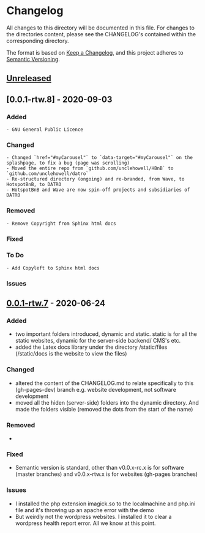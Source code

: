 # Changelog
All changes to this directory will be documented in this file.
For changes to the directories content, please see the CHANGELOG's contained within the corresponding directory. 

The format is based on [Keep a Changelog](https://keepachangelog.com/en/1.0.0/),
and this project adheres to [Semantic Versioning](https://semver.org/spec/v2.0.0.html).

## [Unreleased]

## [0.0.1-rtw.8] - 2020-09-03
### Added
    - GNU General Public Licence

### Changed
    - Changed `href="#myCarousel"` to `data-target="#myCarousel"` on the splashpage, to fix a bug (page was scrolling)
    - Moved the entire repo from `github.com/unclehowell/HBnB` to `github.com/unclehowell/datro`
    - Re-structured directory (ongoing) and re-branded, from Wave, to HotspotBnB, to DATRO
    - HotspotBnB and Wave are now spin-off projects and subsidiaries of DATRO

### Removed
    - Remove Copyright from Sphinx html docs

### Fixed

### To Do

    - Add Copyleft to Sphinx html docs
### Issues

## [0.0.1-rtw.7] - 2020-06-24
### Added
- two important folders introduced, dynamic and static. static is for all the static websites, dynamic for the server-side backend/ CMS's etc. 
- added the Latex docs library under the directory /static/files (/static/docs is the website to view the files)

### Changed
- altered the content of the CHANGELOG.md to relate specifically to this (gh-pages-dev) branch e.g. website development, not software development
- moved all the hiden (server-side) folders into the dynamic directory. And made the folders visible (removed the dots from the start of the name)

### Removed
- 

### Fixed

- Semantic version is standard, other than v0.0.x-rc.x is for software (master branches) and v0.0.x-rtw.x is for websites (gh-pages branches)

### Issues
- I installed the php extension imagick.so to the localmachine and php.ini file and it's throwing up an apache error with the demo
- But weirdly not the wordpress websites. I installed it to clear a wordpress health report error. All we know at this point. 

[Unreleased]: https://github.com/unclehowell/hbnb/compare/v0.0.1-rtw.7...HEAD
[0.0.1-rtw.7]: https://github.com/unclehowell/hbnb/compare/v0.0.1-rc.7...v0.0.1-rtw.7
